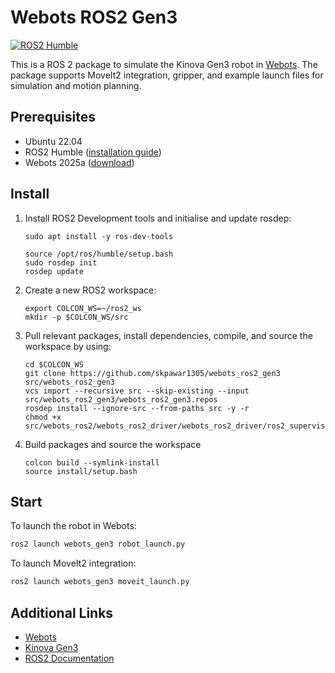 
# Webots ROS2 Gen3

[![ROS2 Humble](https://github.com/skpawar1305/webots_ros2_gen3/actions/workflows/test_ros2_humble.yml/badge.svg?branch=2f140)](https://github.com/skpawar1305/webots_ros2_gen3/actions/workflows/test_ros2_humble.yml)

This is a ROS 2 package to simulate the Kinova Gen3 robot in [Webots](https://cyberbotics.com/). The package supports MoveIt2 integration, gripper, and example launch files for simulation and motion planning.

## Prerequisites

- Ubuntu 22.04
- ROS2 Humble ([installation guide](https://docs.ros.org/en/humble/Installation/Ubuntu-Install-Debians.html))
- Webots 2025a ([download](https://github.com/cyberbotics/webots/releases/tag/R2025a))

## Install

1. Install ROS2 Development tools and initialise and update rosdep:
    ```
    sudo apt install -y ros-dev-tools
    ```
    ```
    source /opt/ros/humble/setup.bash
    sudo rosdep init
    rosdep update
    ```

2. Create a new ROS2 workspace:
    ```
    export COLCON_WS=~/ros2_ws
    mkdir -p $COLCON_WS/src
    ```

3. Pull relevant packages, install dependencies, compile, and source the workspace by using:
    ```
    cd $COLCON_WS
    git clone https://github.com/skpawar1305/webots_ros2_gen3 src/webots_ros2_gen3
    vcs import --recursive src --skip-existing --input src/webots_ros2_gen3/webots_ros2_gen3.repos
    rosdep install --ignore-src --from-paths src -y -r
    chmod +x src/webots_ros2/webots_ros2_driver/webots_ros2_driver/ros2_supervisor.py
    ```

4. Build packages and source the workspace
    ```
    colcon build --symlink-install
    source install/setup.bash
    ```

## Start

To launch the robot in Webots:
```bash
ros2 launch webots_gen3 robot_launch.py
```

To launch MoveIt2 integration:
```bash
ros2 launch webots_gen3 moveit_launch.py
```

## Additional Links

- [Webots](https://cyberbotics.com/)
- [Kinova Gen3](https://www.kinovarobotics.com/en/products/gen3-robot)
- [ROS2 Documentation](https://docs.ros.org/en/humble/index.html)

```
